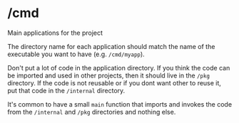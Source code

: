 # /cmd

Main applications for the project

The directory name for each application should match the name of the executable you want to have (e.g. `/cmd/myapp`).

Don't put a lot of code in the application directory. If you think the code can be imported and used in other projects, then it should live in the `/pkg` directory. If the code is not reusable or if you dont want other to reuse it, put that code in the `/internal` directory.

It's common to have a small `main` function that imports and invokes the code from the `/internal` and `/pkg` directories and nothing else.
